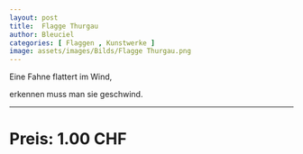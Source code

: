 ```yaml
---
layout: post
title:  Flagge Thurgau
author: Bleuciel
categories: [ Flaggen , Kunstwerke ]
image: assets/images/Bilds/Flagge Thurgau.png
---
```


Eine Fahne flattert im Wind,

erkennen muss man sie geschwind.

-----

# Preis: 1.00 CHF
